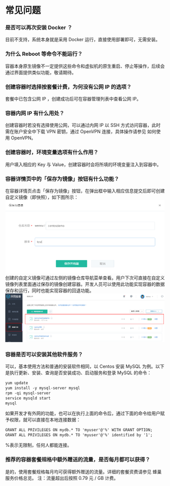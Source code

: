 # 常见问题

### 是否可以再次安装 Docker ？

目前不支持，系统本身就是采用 Docker 运行，直接使用部署即可，无需安装。  

### 为什么 Reboot 等命令不能运行？

容器本身原生镜像不一定提供这些命令和虚拟机的原生重启、停止等操作，后续会通过界面提供类似功能，敬请期待。

### 创建容器时选择按套餐计费，为何没有公网 IP 的选项？

套餐中已包含公网 IP ，创建成功后可在容器管理列表中查看公网 IP。  

### 容器内网 IP 有什么用处？

创建容器时若没有选择使用公网，可以通过内网 IP 以 SSH 方式访问容器，此时需在账户安全中下载 VPN 密钥，通过 OpenVPN 连接，具体操作请参见 如何使用 OpenVPN。  

### 创建容器时，环境变量选项有什么作用？

用户填入相应的 Key 与 Value，创建容器时会将所填的环境变量注入到容器中。  

### 容器详情页中的「保存为镜像」按钮有什么功能？

在容器详情页点击「保存为镜像」按钮，在弹出框中输入相应信息提交后即可创建自定义镜像（即快照），如下图所示：
![](../image/容器管理_保存为镜像.png)
创建的自定义镜像可通过左侧的镜像仓库导航菜单查看。用户下次可直接在自定义镜像列表里面通过保存的镜像创建容器。开发人员可以使用此功能实现容器的数据保存和运行，同时也能实现容器的回退功能。
![](../image/容器管理_自定义镜像.png)
### 容器是否可以安装其他软件服务？

可以，基本使用方法和普通的安装软件相同，以 Centos 安装 MySQL 为例。以下是执行更新、安装、查询是否安装成功、启动服务和登录 MySQL 的命令：

    yum update
    yum install -y mysql-server mysql
    rpm -qi mysql-server
    service mysqld start
    mysql

如果开发才有外网的功能，也可以在执行上面的命令后，通过下面的命令给用户赋予权限，就可以直接在本地连接数据：

    GRANT ALL PRIVILEGES ON mydb.* TO 'myuser'@'%' WITH GRANT OPTION;
    GRANT ALL PRIVILEGES ON mydb.* TO 'myuser'@'%' identified by '1';

%表示无限制，任何人都能连接。

### 推荐的容器套餐规格中额外赠送的流量，是否每月都可以获得？

是的，使用套餐规格每月均可获得额外赠送的流量。详细的套餐资费请参见 蜂巢服务价格总览。
注：流量超出后按照 0.79 元 / GB 计费。